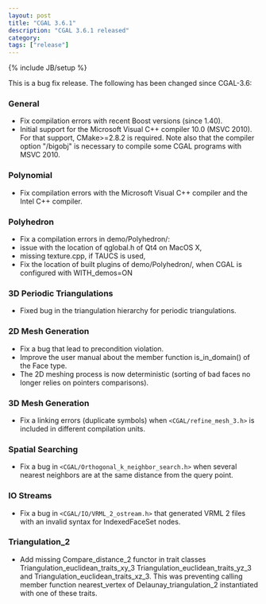 ```yaml
---
layout: post
title: "CGAL 3.6.1"
description: "CGAL 3.6.1 released"
category:
tags: ["release"]
---
```

{% include JB/setup %}
<p>
  This is a bug fix release. The following has been changed
  since CGAL-3.6:</p>

<h3>General</h3>

<ul>
  <li> Fix compilation errors with recent Boost versions (since 1.40).

  <li> Initial support for the Microsoft Visual C++ compiler 10.0 (MSVC
    2010). For that support, CMake>=2.8.2 is required.
    Note also that the compiler option "/bigobj" is necessary to compile
    some CGAL programs with MSVC 2010.
</ul>


<h3>Polynomial</h3>
<ul>
  <li>Fix compilation errors with the Microsoft Visual C++ compiler and the
    Intel C++ compiler.
</ul>

<h3> Polyhedron</h3>
<ul>
  <li> Fix a compilation errors in demo/Polyhedron/:
  <li> issue with the location of qglobal.h of Qt4 on MacOS X,
  <li> missing texture.cpp, if TAUCS is used,
  <li> Fix the location of built plugins of demo/Polyhedron/, when CGAL is
    configured with WITH_demos=ON
</ul>

<h3> 3D Periodic Triangulations</h3>
<ul>
  <li> Fixed bug in the triangulation hierarchy for periodic triangulations.
</ul>

<h3> 2D Mesh Generation</h3>
<ul>
  <li> Fix a bug that lead to precondition violation.
  <li> Improve the user manual about the member function is_in_domain() of the
    Face type.
  <li> The 2D meshing process is now deterministic (sorting of bad faces no
    longer relies on pointers comparisons).
</ul>

<h3> 3D Mesh Generation</h3>
<ul>
  <li>Fix a linking errors (duplicate symbols) when <code>&lt;CGAL/refine_mesh_3.h&gt;</code> is
    included in different compilation units.
</ul>

<h3> Spatial Searching</h3>
<ul>
  <li> Fix a bug in <code>&lt;CGAL/Orthogonal_k_neighbor_search.h&gt;</code> when several
    nearest neighbors are at the same distance from the query point.
</ul>

<h3> IO Streams</h3>
<ul>
  <li>Fix a bug in <code>&lt;CGAL/IO/VRML_2_ostream.h&gt;</code> that generated VRML 2 files with
    an invalid syntax for IndexedFaceSet nodes.
</ul>

<h3> Triangulation_2</h3>
<ul>
  <li> Add missing Compare_distance_2 functor in trait classes Triangulation_euclidean_traits_xy_3
    Triangulation_euclidean_traits_yz_3 and Triangulation_euclidean_traits_xz_3.
    This was preventing calling member function nearest_vertex of Delaunay_triangulation_2
    instantiated with one of these traits.
</ul>
